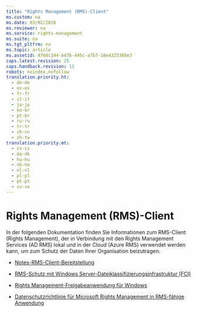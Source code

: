 ```yaml
---
title: "Rights Management (RMS)-Client"
ms.custom: na
ms.date: 03/02/2016
ms.reviewer: na
ms.service: rights-management
ms.suite: na
ms.tgt_pltfrm: na
ms.topic: article
ms.assetid: 4768c144-b47b-445c-a7b7-16e432536be3
caps.latest.revision: 25
caps.handback.revision: 11
robots: noindex,nofollow
translation.priority.ht: 
  - de-de
  - es-es
  - fr-fr
  - it-it
  - ja-jp
  - ko-kr
  - pt-br
  - ru-ru
  - tr-tr
  - zh-cn
  - zh-tw
translation.priority.mt: 
  - cs-cz
  - da-dk
  - hu-hu
  - nb-no
  - nl-nl
  - pl-pl
  - pt-pt
  - sv-se
---
```

# Rights Management (RMS)-Client
In der folgenden Dokumentation finden Sie Informationen zum RMS-Client (Rights Management), der in Verbindung mit den Rights Management Services (AD RMS) lokal und in der Cloud (Azure RMS) verwendet werden kann, um zum Schutz der Daten Ihrer Organisation beizutragen:

-   [Notes-RMS-Client-Bereitstellung](../../ems/RMS_Client/RMS-Client-Deployment-Notes.md)

-   [RMS-Schutz mit Windows Server-Dateiklassifizierungsinfrastruktur &#40;FCI&#41;](../../ems/RMS_Client/RMS-Protection-with-Windows-Server-File-Classification-Infrastructure--FCI-.md)

-   [Rights Management-Freigabeanwendung für Windows](../../ems/RMS_Client/Rights-Management-Sharing-Application-for-Windows.md)

-   [Datenschutzrichtlinie für Microsoft Rights Management in RMS-fähige Anwendung](../../ems/RMS_Client/Privacy-Statement-for-Microsoft-Rights-Management-in-RMS-Enlightened-Applications.md)

